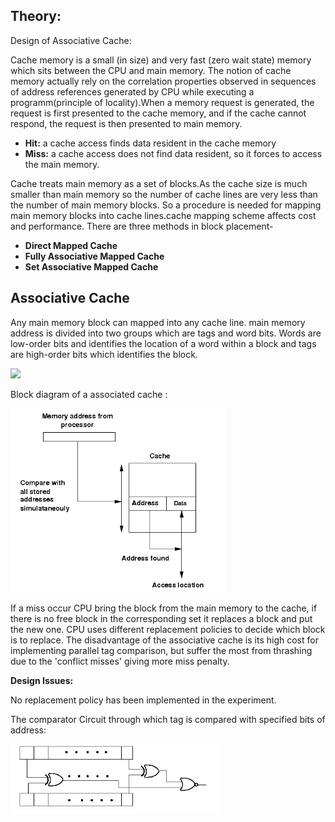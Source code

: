 ## Theory:

Design of Associative Cache:

Cache memory is a small (in size) and very fast (zero wait state) memory which sits between the CPU and main memory. The notion of cache memory actually rely on the correlation properties observed in sequences of address references generated by CPU while executing a programm(principle of locality).When a memory request is generated, the request is first presented to the cache memory, and if the cache cannot respond, the request is then presented to main memory.

- **Hit:**  a cache access finds data resident in the cache memory
- **Miss:** a cache access does not find data resident, so it forces to access the main memory.

Cache treats main memory as a set of blocks.As the cache size is much smaller than main memory so the number of cache lines are very less than the number of main memory blocks. So a procedure is needed for mapping main memory blocks into cache lines.cache mapping scheme affects cost and performance. There are three methods in block placement-

- **Direct Mapped Cache**
- **Fully Associative Mapped Cache**
- **Set Associative Mapped Cache**

## Associative Cache

Any main memory block can mapped into any cache line. main memory address is divided into two groups which are tags and word bits. Words are low-order bits and identifies the location of a word within a block and tags are high-order bits which identifies the block.

<img src= "./simulation/images/image_1.png">

Block diagram of a associated cache :

<img src="./simulation/images/image_2.png">

If a miss occur CPU bring the block from the main memory to the cache, if there is no free block in the corresponding set it replaces a block and put the new one. CPU uses different replacement policies to decide which block is to replace. The disadvantage of the associative cache is its high cost for implementing parallel tag comparison, but suffer the most from thrashing due to the 'conflict misses' giving more miss penalty.

**Design Issues:**

No replacement policy has been implemented in the experiment.

The comparator Circuit through which tag is compared with specified bits of address:

<img src="./simulation/images/image_3.png">